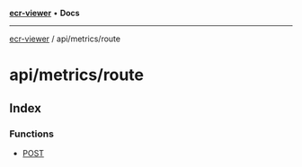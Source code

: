 [**ecr-viewer**](../../../README.md) • **Docs**

***

[ecr-viewer](../../../README.md) / api/metrics/route

# api/metrics/route

## Index

### Functions

- [POST](functions/POST.md)
